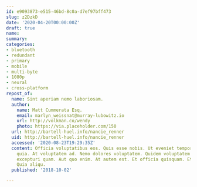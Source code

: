 ```yaml
---
id: e9093873-e515-46bd-8c0a-d7ef97bff473
slug: z2DzkD
date: '2020-04-20T00:00:00Z'
draft: true
name: 
summary: 
categories:
- bluetooth
- redundant
- primary
- mobile
- multi-byte
- 1080p
- neural
- cross-platform
repost_of:
  name: Sint aperiam nemo laboriosam.
  author:
    name: Matt Cummerata Esq.
    email: marlyn_weissnat@murray-lubowitz.io
    url: http://volkman.co/wendy
    photo: https://via.placeholder.com/150
  url: http://bartell-huel.info/nancie_renner
  uid: http://bartell-huel.info/nancie_renner
  accessed: '2020-08-23T19:29:35Z'
  content: Officia voluptatibus eos. Quis esse nobis. Ut eveniet tempora. Et facere
    quia. At voluptatem ad. Nemo dolores voluptatem. Quidem voluptatem omnis. Natus
    excepturi quam. Aut quo enim. At autem est. Et officia quisquam. Et numquam corrupti.
    Quia aliqu.
  published: '2018-10-02'

---
```



